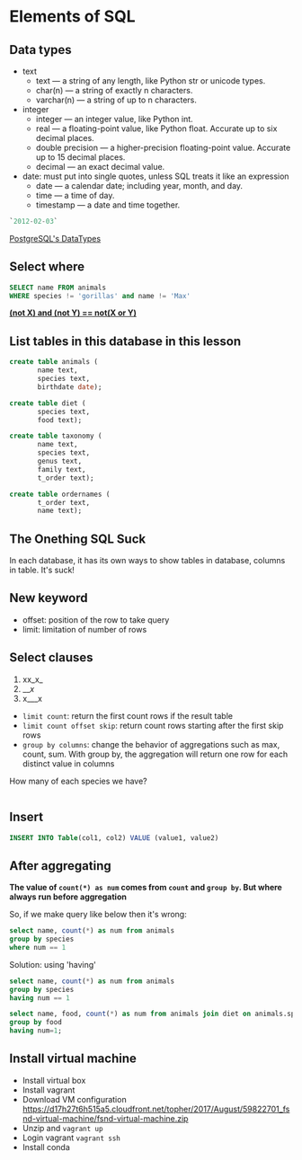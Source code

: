 # Elements of SQL

## Data types
- text
    - text — a string of any length, like Python str or unicode types.
    - char(n) — a string of exactly n characters.
    - varchar(n) — a string of up to n characters.
- integer
    - integer — an integer value, like Python int.
    - real — a floating-point value, like Python float. Accurate up to six decimal places.
    - double precision — a higher-precision floating-point value. Accurate up to 15 decimal places.
    - decimal — an exact decimal value.
- date: must put into single quotes, unless SQL treats it like an expression 
    - date — a calendar date; including year, month, and day.
    - time — a time of day.
    - timestamp — a date and time together.
    
```sql
`2012-02-03`
```

[PostgreSQL's DataTypes](https://www.postgresql.org/docs/9.4/static/datatype.html)

## Select where
```sql
SELECT name FROM animals 
WHERE species != 'gorillas' and name != 'Max'
```

[**(not X) and (not Y) == not(X or Y)**](http://en.wikipedia.org/wiki/De_Morgan%27s_laws)

## List tables in this database in this lesson
```sql
create table animals (  
       name text,
       species text,
       birthdate date);

create table diet (
       species text,
       food text);  

create table taxonomy (
       name text,
       species text,
       genus text,
       family text,
       t_order text); 

create table ordernames (
       t_order text,
       name text);
```

## The Onething SQL Suck
In each database, it has its own ways to show tables in database, columns in table. It's suck!

## New keyword
- offset: position of the row to take query
- limit: limitation of number of rows

## Select clauses
1. xx_x_
2. ___x_
3. x___x 

- `limit count`: return the first count rows if the result table
- `limit count offset skip`: return count rows starting after the first skip rows
- `group by columns`: change the behavior of aggregations such as max, count, sum. With group by, the aggregation will return one row for each distinct value in columns

How many of each species we have?
```sql
```

## Insert

```sql
INSERT INTO Table(col1, col2) VALUE (value1, value2)
```

## After aggregating
**The value of `count(*) as num` comes from `count` and `group by`. But where always run before aggregation**

So, if we make query like below then it's wrong:
```sql
select name, count(*) as num from animals
group by species
where num == 1
```

Solution: using 'having'
```sql
select name, count(*) as num from animals
group by species
having num == 1
```

```sql
select name, food, count(*) as num from animals join diet on animals.species == diet.species
group by food
having num=1;
```

## Install virtual machine
- Install virtual box
- Install vagrant
- Download VM configuration 
https://d17h27t6h515a5.cloudfront.net/topher/2017/August/59822701_fsnd-virtual-machine/fsnd-virtual-machine.zip
- Unzip and `vagrant up`
- Login vagrant `vagrant ssh`
- Install conda








